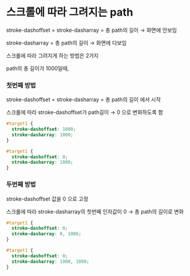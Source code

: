 # 스크롤에 따라 그려지는 path

stroke-dashoffset = stroke-dasharray = 총 path의 길이 → 화면에 안보임

stroke-dasharray = 총 path의 길이 → 화면에 다보임

스크롤에 따라 그려지게 하는 방법은 2가지

path의 총 길이가 1000일때,

### 첫번째 방법

stroke-dashoffset = stroke-dasharray = 총 path의 길이 에서 시작

스크롤에 따라 stroke-dashoffset가 path길이 → 0 으로 변화하도록 함

```css
#target1 {
  stroke-dashoffset: 1000;
  stroke-dasharray: 1000;
}
```

```css
#target1 {
  stroke-dashoffset: 0;
  stroke-dasharray: 1000;
}
```

### 두번째 방법

stroke-dashoffset 값을 0 으로 고정

스크롤에 따라 stroke-dasharray의 첫번째 인자값이 0 → 총 path의 길이로 변화

```css
#target1 {
  stroke-dashoffset: 0;
  stroke-dasharray: 0, 1000;
}
```

```css
#target1 {
  stroke-dashoffset: 0;
  stroke-dasharray: 1000, 1000;
}
```
